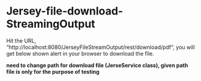 # Jersey-file-download-StreamingOutput

Hit the URL, “http://localhost:8080/JerseyFileStreamOutput/rest/download/pdf“,
you will get below shown alert in your browser to download the file.

**need to change path for download file (JerseService class), given path file is only for the purpose of testing**

